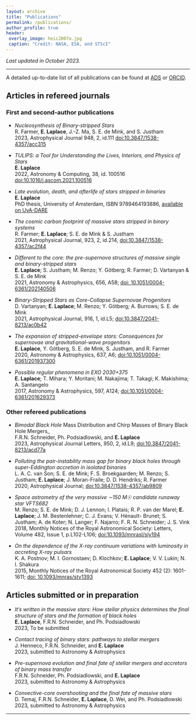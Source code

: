 ```yaml
---
layout: archive
title: "Publications"
permalink: /publications/
author_profile: true
header:
 overlay_image: heic2007a.jpg
 caption: "Credit: NASA, ESA, and STScI"
---
```


*Last updated in October 2023.*

******
A detailed up-to-date list of all publications can be found at [ADS](https://ui.adsabs.harvard.edu/public-libraries/MsPZZawhQSG7g0YRmqvmog) or [ORCID](https://orcid.org/0000-0003-1009-5691).


<h2>Articles in refereed journals</h2>

<h3> First and second-author publications</h3>

* _Nucleosynthesis of Binary-stripped Stars_    
R. Farmer, **E. Laplace**, J.-Z. Ma, S. E. de Mink, and S. Justham  
2023, Astrophysical Journal 948, 2, id.111 [doi:10.3847/1538-4357/acc315](https://doi.org/10.3847/1538-4357/acc315)

* _TULIPS: a Tool for Understanding the Lives, Interiors, and Physics of Stars_                              
**E. Laplace**  
2022, Astronomy & Computing, 38, id. 100516 [doi:10.1016/j.ascom.2021.100516](https://doi.org/10.1016/j.ascom.2021.100516)

* _Late evolution, death, and afterlife of stars stripped in binaries_        
**E. Laplace**         
PhD thesis, University of Amsterdam, ISBN 9789464193886, [available on UvA-DARE](https://hdl.handle.net/11245.1/06fd9a37-2313-4cde-933d-35679fb319d8)

* _The cosmic carbon footprint of massive stars stripped in binary systems_    
R. Farmer; **E. Laplace**; S. E. de Mink & S. Justham   
2021, Astrophysical Journal, 923, 2, id.214, [doi:10.3847/1538-4357/ac2f44](https://ui.adsabs.harvard.edu/abs/2021ApJ...923..214F/abstract)

* _Different to the core: the pre-supernova structures of massive single and binary-stripped stars_  
**E. Laplace**; S. Justham; M. Renzo; Y. Götberg; R. Farmer; D. Vartanyan & S. E. de Mink           
2021, Astronomy & Astrophysics, 656, A58; [doi:
    10.1051/0004-6361/202140506](https://ui.adsabs.harvard.edu/abs/2021A%26A...656A..58L/abstract)

* _Binary-Stripped Stars as Core-Collapse Supernovae Progenitors_  
D. Vartanyan; **E. Laplace**; M. Renzo; Y. Götberg; A. Burrows; S. E. de Mink                                           
2021, Astrophysical Journal, 916, 1, id.L5; [doi:10.3847/2041-8213/ac0b42](https://ui.adsabs.harvard.edu/abs/2021ApJ...916L...5V/abstract)

*  _The expansion of stripped-envelope stars: Consequences for supernovae and gravitational-wave progenitors_  
**E. Laplace**, Y. Götberg, S. E. de Mink, S. Justham, and R. Farmer  
2020, Astronomy & Astrophysics, 637, A6; [doi:10.1051/0004-6361/201937300](https://ui.adsabs.harvard.edu/link_gateway/2020A&A...637A...6L/doi:10.1051/0004-6361/201937300) 

* _Possible regular phenomena in EXO 2030+375_  
**E. Laplace**; T. Mihara; Y. Moritani; M. Nakajima; T. Takagi; K. Makishima; A. Santangelo   
2017, Astronomy & Astrophysics, 597,
A124; [doi:10.1051/0004-6361/201629373](https://ui.adsabs.harvard.edu/link_gateway/2017A&A...597A.124L/doi:10.1051/0004-6361/201629373)


<h3> Other refereed publications</h3>

* _Bimodal Black Hole_ Mass Distribution and Chirp Masses of Binary Black Hole Mergers_  
F.R.N. Schneider, Ph. Podsiadlowski, and **E. Laplace**      
2023, Astrophysical Journal Letters, 950, 2, id.L9; [doi:10.3847/2041-8213/acd77a](https://doi.org/10.3847/2041-8213/acd77a)

* _Polluting the pair-instability mass gap for binary black holes through super-Eddington accretion in isolated binaries_  
  L. A. C. van Son; S. E. de Mink;  F. S. Broekgaarden; M. Renzo; S. Justham; **E. Laplace**; J. Moran-Fraile; D. D. Hendriks; 
   R. Farmer  
   2020, Astrophysical Journal; [doi:10.3847/1538-4357/ab9809](https://ui.adsabs.harvard.edu/abs/2020ApJ...897..100V/abstract)

* _Space astrometry of the very massive ∼150 M☉ candidate runaway star VFTS682_   
M. Renzo; S. E. de Mink; D. J. Lennon; I. Platais; R. P. van der
Marel; **E. Laplace**; J. M. Bestenlehner; C. J. Evans; V. Hénault-
Brunet; S. Justham; A. de Koter; N. Langer; F. Najarro; F. R. N.
Schneider; J. S. Vink   
2018, Monthly Notices of the Royal Astronomical Society: Letters, Volume 482, Issue 1, p.L102-L106; [doi:10.1093/mnrasl/sly194](https://ui.adsabs.harvard.edu/link_gateway/2019MNRAS.482L.102R/doi:10.1093/mnrasl/sly194)

* _On the dependence of the X-ray continuum variations with luminosity in accreting X-ray pulsars_  
K. A. Postnov; M. I. Gornostaev; D. Klochkov; **E. Laplace**; V. V.
Lukin; N. I. Shakura  
2015, Monthly Notices of the Royal Astronomical
Society 452 (2): 1601-1611; [doi: 10.1093/mnras/stv1393](https://ui.adsabs.harvard.edu/link_gateway/2015MNRAS.452.1601P/doi:10.1093/mnras/stv1393)

<h2>Articles submitted or in preparation</h2>

* _It’s written in the massive stars: How stellar physics determines the final structure of stars and the formation of black holes_  
**E. Laplace**, F.R.N. Schneider, and Ph. Podsiadlowski     
2023, To be submitted

* _Contact tracing of binary stars: pathways to stellar mergers_    
J. Henneco, F.R.N. Schneider, and **E. Laplace**  
2023, submitted to Astronomy & Astrophysics

* _Pre-supernova evolution and final fate of stellar mergers and accretors of binary mass transfer_     
F.R.N. Schneider, Ph. Podsiadlowski, and **E. Laplace**   
2023, submitted to Astronomy & Astrophysics

* _Convective-core overshooting and the final fate of massive stars_     
D. Temaj, F.R.N. Schneider, **E. Laplace**, D. Wei, and Ph. Podsiadlowski    
2023, submitted to Astronomy & Astrophysics

******
<!---
 <h2>Articles in preparation</h2>
--->



<!---
{% if author.googlescholar %}
  You can also find my articles on <u><a href="{{author.googlescholar}}">my Google Scholar profile</a>.</u>
{% endif %}

{% include base_path %}

{% for post in site.publications reversed %}
  {% include archive-single.html %}
{% endfor %}
--->